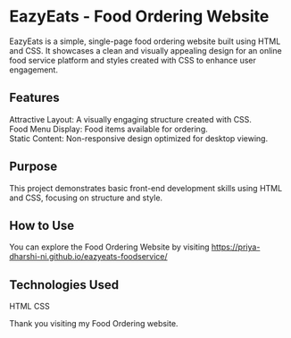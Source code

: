 # EazyEats - Food Ordering Website  

EazyEats is a simple, single-page food ordering website built using HTML and CSS. It showcases a clean and visually appealing design for an online food service platform and styles created with CSS to enhance user engagement.

## Features    
  Attractive Layout: A visually engaging structure created with CSS.  
  Food Menu Display: Food items available for ordering.  
  Static Content: Non-responsive design optimized for desktop viewing.  

## Purpose  
This project demonstrates basic front-end development skills using HTML and CSS, focusing on structure and style.  

## How to Use  

You can explore the Food Ordering Website by visiting https://priya-dharshi-ni.github.io/eazyeats-foodservice/

## Technologies Used  
  HTML
  CSS

Thank you visiting my Food Ordering website.
